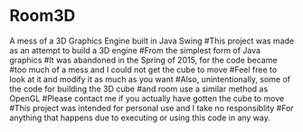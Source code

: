 # Room3D
A mess of a 3D Graphics Engine built in Java Swing
#This project was made as an attempt to build a 3D engine
#From the simplest form of Java graphics
#It was abandoned in the Spring of 2015, for the code became
#too much of a mess and I could not get the cube to move
#Feel free to look at it and modify it as much as you want
#Also, unintentionally, some of the code for building the 3D cube
#and room use a similar method as OpenGL
#Please contact me if you actually have gotten the cube to move
#This project was intended for personal use and I take no responsiblity
#For anything that happens due to executing or using this code in any way.
